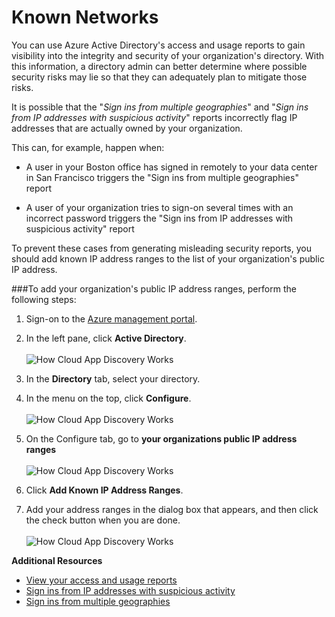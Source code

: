 <properties 
	pageTitle="Known Networks | Windows Azure" 
	description="By configuring known networks, you can avoid having IP addresses that are owned by your organization included in the Sign ins from multiple geographies and Sign ins from IP addresses with suspicious activity reports." 
	services="active-directory" 
	documentationCenter="" 
	authors="markusvi" 
	manager="msStevenPo"  
	editor=""/>

<tags
	ms.service="active-directory"
	ms.date="12/01/2015"
	wacn.date=""/>

# Known Networks


You can use Azure Active Directory's access and usage reports to gain visibility into the integrity and security of your organization's directory. With this information, a directory admin can better determine where possible security risks may lie so that they can adequately plan to mitigate those risks.

It is possible that the "*Sign ins from multiple geographies*" and "*Sign ins from IP addresses with suspicious activity*" reports incorrectly flag IP addresses that are actually owned by your organization. 

This can, for example, happen when: 

- A user in your Boston office has signed in remotely to your data center in San Francisco triggers the "Sign ins from multiple geographies" report 

- A user of your organization tries to sign-on several times with an incorrect password triggers the "Sign ins from IP addresses with suspicious activity" report 

To prevent these cases from generating misleading security reports, you should add known IP address ranges to the list of your organization's public IP address.    


###To add your organization's public IP address ranges, perform the following steps: 

1.	Sign-on to the [Azure management portal](https://manage.windowsazure.cn).

2.	In the left pane, click **Active Directory**. <br><br>![How Cloud App Discovery Works](./media/active-directory-known-networks/known-netwoks-01.png)

3.	In the **Directory** tab, select your directory.

4.	In the menu on the top, click **Configure**. <br><br>![How Cloud App Discovery Works](./media/active-directory-known-networks/known-netwoks-02.png)

5.	On the Configure tab, go to **your organizations public IP address ranges** <br><br>![How Cloud App Discovery Works](./media/active-directory-known-networks/known-netwoks-03.png)

6.	Click **Add Known IP Address Ranges**.

7.	Add your address ranges in the dialog box that appears, and then click the check button  when you are done. <br><br>![How Cloud App Discovery Works](./media/active-directory-known-networks/known-netwoks-04.png)


**Additional Resources**


* [View your access and usage reports](/documentation/articles/active-directory-view-access-usage-reports)
* [Sign ins from IP addresses with suspicious activity](/documentation/articles/active-directory-reporting-sign-ins-from-ip-addresses-with-suspicious-activity)
* [Sign ins from multiple geographies](/documentation/articles/active-directory-reporting-sign-ins-from-multiple-geographies)


